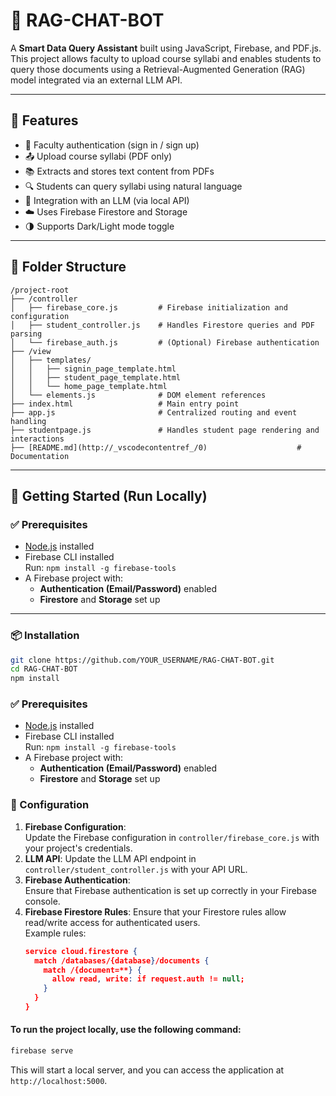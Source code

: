 # 🤖 RAG-CHAT-BOT

A **Smart Data Query Assistant** built using JavaScript, Firebase, and PDF.js.  
This project allows faculty to upload course syllabi and enables students to query those documents using a Retrieval-Augmented Generation (RAG) model integrated via an external LLM API.

---

## 🧩 Features

- 🔐 Faculty authentication (sign in / sign up)
- 📤 Upload course syllabi (PDF only)
- 📚 Extracts and stores text content from PDFs
- 🔍 Students can query syllabi using natural language
- 💬 Integration with an LLM (via local API)
- ☁️ Uses Firebase Firestore and Storage
- 🌗 Supports Dark/Light mode toggle

---

## 📁 Folder Structure

```
/project-root
├── /controller
│   ├── firebase_core.js         # Firebase initialization and configuration
│   ├── student_controller.js    # Handles Firestore queries and PDF parsing
│   └── firebase_auth.js         # (Optional) Firebase authentication
├── /view
│   ├── templates/
│   │   ├── signin_page_template.html
│   │   ├── student_page_template.html
│   │   └── home_page_template.html
│   └── elements.js              # DOM element references
├── index.html                   # Main entry point
├── app.js                       # Centralized routing and event handling
├── studentpage.js               # Handles student page rendering and interactions
├── [README.md](http://_vscodecontentref_/0)                    # Documentation

```

---

## 🚀 Getting Started (Run Locally)

### ✅ Prerequisites

- [Node.js](https://nodejs.org/) installed
- Firebase CLI installed  
  Run: `npm install -g firebase-tools`
- A Firebase project with:
  - **Authentication (Email/Password)** enabled
  - **Firestore** and **Storage** set up

---

### 📦 Installation

```bash
git clone https://github.com/YOUR_USERNAME/RAG-CHAT-BOT.git
cd RAG-CHAT-BOT
npm install
```

### ✅ Prerequisites

- [Node.js](https://nodejs.org/) installed
- Firebase CLI installed  
  Run: `npm install -g firebase-tools`
- A Firebase project with:
  - **Authentication (Email/Password)** enabled
  - **Firestore** and **Storage** set up

### 🔧 Configuration
1. **Firebase Configuration**:  
   Update the Firebase configuration in `controller/firebase_core.js` with your project's credentials.
2. **LLM API**:
   Update the LLM API endpoint in `controller/student_controller.js` with your API URL.
3. **Firebase Authentication**:  
   Ensure that Firebase authentication is set up correctly in your Firebase console.
4. **Firebase Firestore Rules**:
   Ensure that your Firestore rules allow read/write access for authenticated users.  
   Example rules:
   ```json
   service cloud.firestore {
     match /databases/{database}/documents {
       match /{document=**} {
         allow read, write: if request.auth != null;
       }
     }
   }
   ```

#### To run the project locally, use the following command:
```bash
firebase serve
```
This will start a local server, and you can access the application at `http://localhost:5000`.
